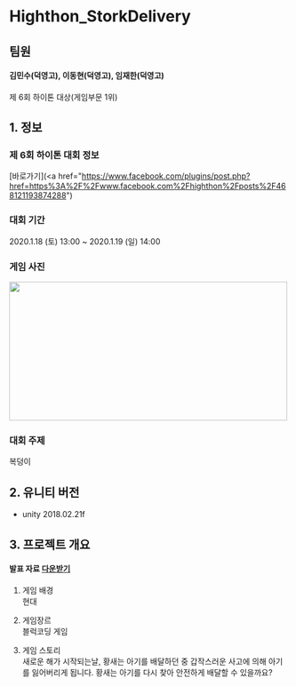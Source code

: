 # Highthon_StorkDelivery

## 팀원
#### 김민수(덕영고), 이동현(덕영고), 임재한(덕영고)

제 6회 하이톤 대상(게임부문 1위)<br/>

## 1. 정보

### 제 6회 하이톤 대회 정보
[바로가기](<a href="https://www.facebook.com/plugins/post.php?href=https%3A%2F%2Fwww.facebook.com%2Fhighthon%2Fposts%2F468121193874288")

### 대회 기간
2020.1.18 (토) 13:00 ~ 2020.1.19 (일) 14:00

### 게임 사진
<img src="" width="500px" height="250">

### 대회 주제
복덩이

## 2. 유니티 버전
* unity 2018.02.21f

## 3. 프로젝트 개요
#### 발표 자료 [다운받기]()

1. 게임 배경<br/>
현대<br/>

2. 게임장르<br/>
블럭코딩 게임<br/>

3. 게임 스토리<br/>
새로운 해가 시작되는날, 황새는 아기를 배달하던 중 갑작스러운 사고에 의해 아기를 잃어버리게 됩니다. 황새는 아기를 다시 찾아 안전하게 배달할 수 있을까요?<br/>